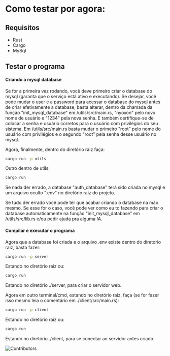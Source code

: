 # Como testar por agora:

## Requisitos
- Rust
- Cargo
- MySql

## Testar o programa
#### Criando a mysql database
Se for a primeira vez rodando, você deve primeiro criar o database do mysql (garanta que o serviço está ativo e executando).
Se desejar, você pode mudar o user e a password para acessar o database do mysql antes de criar efetivamente a database, basta alterar,
dentro da chamada da função "init_mysql_database" em /utils/src/main.rs, "nyoxon" pelo novo nome de usuário e "1234" pela nova senha. E também certifique-se de colocar a senha e usuário corretos
para o usuário com privilégios do seu sistema. Em /utils/src/main.rs basta mudar o primeiro "root" pelo nome do usuário com privilégios e o segundo
"root" pela senha desse usuário no mysql.

Agora, finalmente, dentro do diretório raiz faça:

```bash
cargo run -p utils
```

Outro dentro de utils:

```bash
cargo run
```

Se nada der errado, a database "auth_database" terá sido criada no mysql e um arquivo oculto ".env" no diretório raiz do projeto.

Se tudo der errado você pode ter que acabar criando o database na mão mesmo. Se esse for o caso, você pode ver como eu to fazendo para criar o database automaticamente na função "init_mysql_database" em /utils/src/lib.rs e/ou pedir ajuda pra alguma IA.

#### Compilar e executar o programa

Agora que a database foi criada e o arquivo .env existe dentro do diretorio raiz, basta fazer:

```bash
cargo run -p server
```

Estando no diretório raiz ou:

```bash
cargo run
```

Estando no diretório ./server, para criar o servidor web.

Agora em outro terminal/cmd, estando no diretório raiz, faça (se for fazer isso mesmo leia o comentário em ./client/src/main.rs):

```bash
cargo run -p client
```

Estando no diretório raiz ou:

```bash
cargo run
```

Estando no diretório ./client, para se conectar ao servidor antes criado.







![Contributors](https://img.shields.io/github/contributors/DevWorksAi/dw_web_server.svg)
